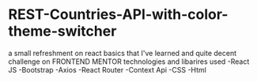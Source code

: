 # REST-Countries-API-with-color-theme-switcher
a small refreshment on react basics that I've learned and quite decent challenge on FRONTEND MENTOR 
technologies and libarires used
-React JS
-Bootstrap
-Axios
-React Router
-Context Api
-CSS
-Html
